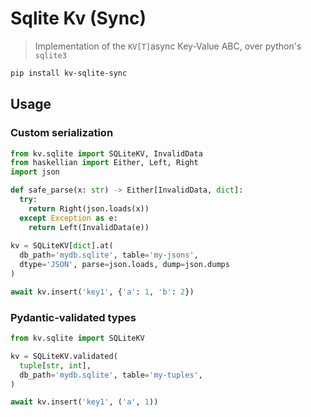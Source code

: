 # Sqlite Kv (Sync)

> Implementation of the `KV[T]`async Key-Value ABC, over python's `sqlite3`

```bash
pip install kv-sqlite-sync
```

## Usage

### Custom serialization

```python
from kv.sqlite import SQLiteKV, InvalidData
from haskellian import Either, Left, Right
import json

def safe_parse(x: str) -> Either[InvalidData, dict]:
  try:
    return Right(json.loads(x))
  except Exception as e:
    return Left(InvalidData(e))
  
kv = SQLiteKV[dict].at(
  db_path='mydb.sqlite', table='my-jsons',
  dtype='JSON', parse=json.loads, dump=json.dumps
)

await kv.insert('key1', {'a': 1, 'b': 2})
```

### Pydantic-validated types

```python
from kv.sqlite import SQLiteKV

kv = SQLiteKV.validated(
  tuple[str, int],
  db_path='mydb.sqlite', table='my-tuples',
)

await kv.insert('key1', ('a', 1))
```